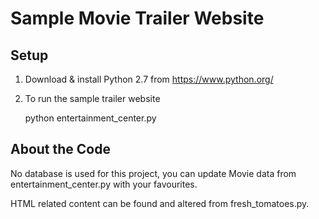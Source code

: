 # Sample Movie Trailer Website

## Setup
1.  Download & install Python 2.7 from https://www.python.org/

2.  To run the sample trailer website

    python entertainment_center.py

## About the Code
No database is used for this project, you can update Movie data from
entertainment_center.py with your favourites.

HTML related content can be found and altered from fresh_tomatoes.py.

